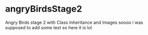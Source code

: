 # angryBirdsStage2
Angry Birds stage 2 with Class Inheritance and Images
soooo i was supposed to add some text so here it is lol
